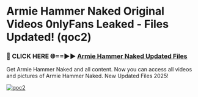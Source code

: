 # Armie Hammer Naked Original Videos 0nlyFans Leaked - Files Updated! (qoc2)

<h3>🔴 CLICK HERE 🌐==►► <a href="https://tinyurl.com/yckcrads" rel="nofollow">Armie Hammer Naked Updated Files</a></h3>

Get Armie Hammer Naked and all content. Now you can access all videos and pictures of Armie Hammer Naked. New Updated Files 2025!

[![qoc2](https://i.imgur.com/hpKpOFt.gif)](https://tinyurl.com/yckcrads)
